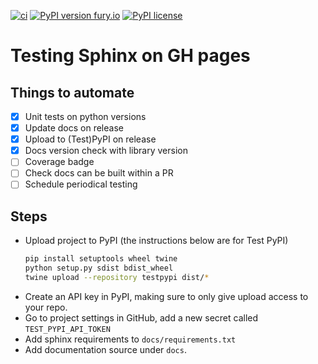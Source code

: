 [![ci](https://github.com/dorukkilitcioglu/sphinx_test/actions/workflows/test.yml/badge.svg?branch=master)](https://github.com/dorukkilitcioglu/sphinx_test/actions/workflows/test.yml)
[![PyPI version fury.io](https://badge.fury.io/py/gha-aut-test.svg)](https://pypi.python.org/pypi/gha-aut-test/)
[![PyPI license](https://img.shields.io/pypi/l/gha-aut-test.svg)](https://pypi.python.org/pypi/gha-aut-test/)

# Testing Sphinx on GH pages

## Things to automate
- [x] Unit tests on python versions
- [x] Update docs on release
- [x] Upload to (Test)PyPI on release
- [x] Docs version check with library version
- [ ] Coverage badge
- [ ] Check docs can be built within a PR
- [ ] Schedule periodical testing

## Steps
- Upload project to PyPI (the instructions below are for Test PyPI)
  ```bash
  pip install setuptools wheel twine
  python setup.py sdist bdist_wheel
  twine upload --repository testpypi dist/*
  ```
- Create an API key in PyPI, making sure to only give upload access to your repo.
- Go to project settings in GitHub, add a new secret called `TEST_PYPI_API_TOKEN`
- Add sphinx requirements to `docs/requirements.txt`
- Add documentation source under `docs`.

